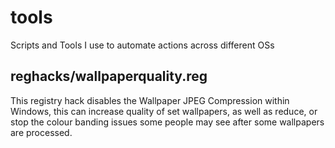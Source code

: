 # tools
Scripts and Tools I use to automate actions across different OSs

## reghacks/wallpaperquality.reg
This registry hack disables the Wallpaper JPEG Compression within Windows, this can increase quality of set wallpapers, as well as reduce, or stop the colour banding issues some people may see after some wallpapers are processed.
